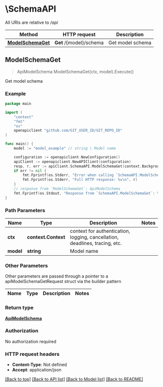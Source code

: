 # \SchemaAPI

All URIs are relative to */api*

Method | HTTP request | Description
------------- | ------------- | -------------
[**ModelSchemaGet**](SchemaAPI.md#ModelSchemaGet) | **Get** /{model}/schema | Get model schema



## ModelSchemaGet

> ApiModelSchema ModelSchemaGet(ctx, model).Execute()

Get model schema



### Example

```go
package main

import (
	"context"
	"fmt"
	"os"
	openapiclient "github.com/GIT_USER_ID/GIT_REPO_ID"
)

func main() {
	model := "model_example" // string | Model name

	configuration := openapiclient.NewConfiguration()
	apiClient := openapiclient.NewAPIClient(configuration)
	resp, r, err := apiClient.SchemaAPI.ModelSchemaGet(context.Background(), model).Execute()
	if err != nil {
		fmt.Fprintf(os.Stderr, "Error when calling `SchemaAPI.ModelSchemaGet``: %v\n", err)
		fmt.Fprintf(os.Stderr, "Full HTTP response: %v\n", r)
	}
	// response from `ModelSchemaGet`: ApiModelSchema
	fmt.Fprintf(os.Stdout, "Response from `SchemaAPI.ModelSchemaGet`: %v\n", resp)
}
```

### Path Parameters


Name | Type | Description  | Notes
------------- | ------------- | ------------- | -------------
**ctx** | **context.Context** | context for authentication, logging, cancellation, deadlines, tracing, etc.
**model** | **string** | Model name | 

### Other Parameters

Other parameters are passed through a pointer to a apiModelSchemaGetRequest struct via the builder pattern


Name | Type | Description  | Notes
------------- | ------------- | ------------- | -------------


### Return type

[**ApiModelSchema**](ApiModelSchema.md)

### Authorization

No authorization required

### HTTP request headers

- **Content-Type**: Not defined
- **Accept**: application/json

[[Back to top]](#) [[Back to API list]](../README.md#documentation-for-api-endpoints)
[[Back to Model list]](../README.md#documentation-for-models)
[[Back to README]](../README.md)

